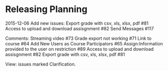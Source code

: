 # Releasing Planning

2015-12-06
Add new issues: Export grade with csv, xls, xlsx, pdf #81
                Access to upload and download assisgnment #82
                Send Messages #117

Comments: Streaming video #73
          Grade export not working #71
          Link to course #64
          Add New Users as Course Participators #65
Assign:Information provided to the user on restriction #89
       Access to upload and download assisgnment #82
       Export grade with csv, xls, xlsx, pdf #81
       

View: issues marked Clarification.
